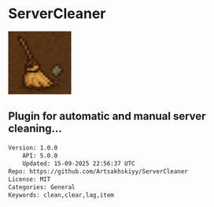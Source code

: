 # ServerCleaner
<img src="https://raw.githubusercontent.com/Artsakhskiyy/ServerCleaner/e8a08862d89d15e7786b5803dbb2440d521305a6/icon.png" width="128" height="128" />

## Plugin for automatic and manual server cleaning...
```properties
Version: 1.0.0
    API: 5.0.0
    Updated: 15-09-2025 22:56:37 UTC
Repo: https://github.com/Artsakhskiyy/ServerCleaner
License: MIT
Categories: General
Keywords: clean,clear,lag,item
```